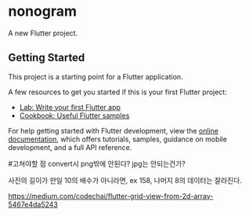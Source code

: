 # nonogram

A new Flutter project.

## Getting Started

This project is a starting point for a Flutter application.

A few resources to get you started if this is your first Flutter project:

- [Lab: Write your first Flutter app](https://docs.flutter.dev/get-started/codelab)
- [Cookbook: Useful Flutter samples](https://docs.flutter.dev/cookbook)

For help getting started with Flutter development, view the
[online documentation](https://docs.flutter.dev/), which offers tutorials,
samples, guidance on mobile development, and a full API reference.

#고쳐야할 점
convert시 png밖에 안된다? jpg는 안되는건가?

사진의 길이가 만일 10의 배수가 아니라면, ex 158, 나머지 8의 데이터는 잘라진다.

https://medium.com/codechai/flutter-grid-view-from-2d-array-5467e4da5243
